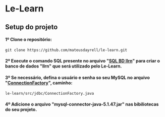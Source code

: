# Le-Learn

## Setup do projeto

#### 1º Clone o repositório:  
``` 
git clone https://github.com/mateusdayrell/le-learn.git 
```

#### 2º Execute o comando SQL presente no arquivo "[SQL BD llrn](https://github.com/mateusdayrell/le-learn/blob/main/SQL%20BD%20llrn.txt)" para criar o banco de dados "llrn" que será utilizado pelo Le-Learn.


#### 3º Se necessário, defina o usuário e senha so seu MySQL no arquivo "[ConnectionFactory](https://github.com/mateusdayrell/le-learn/blob/main/src/jdbc/ConnectionFactory.java)", caminho: 
```
le-learn/src/jdbc/ConnectionFactory.java
```

#### 4º Adicione o arquivo "mysql-connector-java-5.1.47.jar" nas bibiliotecas do seu projeto.
